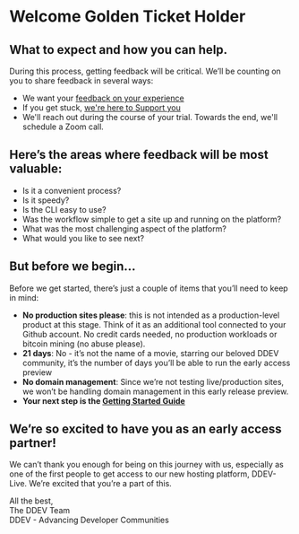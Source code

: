 # Welcome Golden Ticket Holder

## What to expect and how you can help. 
During this process, getting feedback will be critical.  We’ll be counting on you to share feedback in several ways: 
- We want your [feedback on your experience](https://dash.ddev.com/feedback/)
- If you get stuck, [we're here to Support you](https://dash.ddev.com/docs/support/)
- We'll reach out during the course of your trial.  Towards the end, we'll schedule a Zoom call. 

## Here’s the areas where feedback will be most valuable: 
- Is it a convenient process?  
- Is it speedy?  
- Is the CLI easy to use?  
- Was the workflow simple to get a site up and running on the platform?  
- What was the most challenging aspect of the platform?
- What would you like to see next?  


## But before we begin...
Before we get started, there’s just a couple of items that you’ll need to keep in mind: 

- **No production sites please**: this is not intended as a production-level product at this stage. Think of it as an additional tool connected to your Github account. No credit cards needed, no production workloads or bitcoin mining (no abuse please).
- **21 days**: No - it’s not the name of a movie, starring our beloved DDEV community, it’s the number of days you’ll be able to run the early access preview
- **No domain management**: Since we’re not testing live/production sites, we won’t be handling domain management in this early release preview.  
- **Your next step is the [Getting Started Guide](https://dash.ddev.com/docs/getting-started/)**

## We’re so excited to have you as an early access partner!  
We can’t thank you enough for being on this journey with us, especially as one of the first people to get access to our new hosting platform, DDEV-Live.  We’re excited that you’re a part of this.  

All the best,  
The DDEV Team  
DDEV - Advancing Developer Communities
